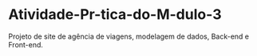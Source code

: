 # Atividade-Pr-tica-do-M-dulo-3
Projeto de site de agência de viagens, modelagem de dados, Back-end e Front-end.
